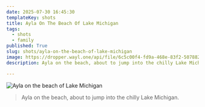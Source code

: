 ```yaml
---
date: 2025-07-30 16:45:30
templateKey: shots
title: Ayla On The Beach Of Lake Michigan
tags:
  - shots
  - family
published: True
slug: shots/ayla-on-the-beach-of-lake-michigan
image: https://dropper.wayl.one/api/file/6c5c00f4-fd9a-468e-83f2-5078823ad7a8.png
description: Ayla on the beach, about to jump into the chilly Lake Michigan.

---
```


![Ayla on the beach of Lake Michigan](https://dropper.wayl.one/api/file/6c5c00f4-fd9a-468e-83f2-5078823ad7a8.png)

> Ayla on the beach, about to jump into the chilly Lake Michigan.
